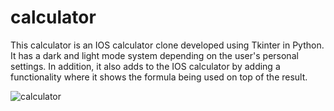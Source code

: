 ﻿# calculator

This calculator is an IOS calculator clone developed using Tkinter in Python. It has a dark and light mode system depending on the user's personal settings. In addition, it also adds to the IOS calculator by adding a functionality where it shows the formula being used on top of the result.

![calculator](https://github.com/user-attachments/assets/edcde0b8-ae38-4f0a-a5a1-c37988653a4d)
